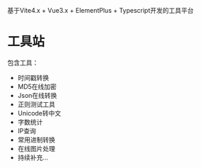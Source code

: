 基于Vite4.x + Vue3.x + ElementPlus + Typescript开发的工具平台



# 工具站

包含工具：
- 时间戳转换
- MD5在线加密
- Json在线转换
- 正则测试工具
- Unicode转中文
- 字数统计
- IP查询
- 常用进制转换
- 在线图片处理
- 持续补充...
